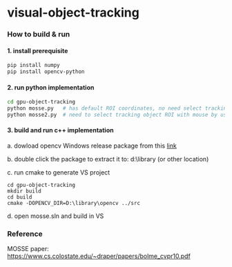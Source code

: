 # visual-object-tracking

### How to build & run

#### 1. install prerequisite
```bash
pip install numpy
pip install opencv-python
```

#### 2. run python implementation
```bash
cd gpu-object-tracking
python mosse.py   # has default ROI coordinates, no need select tracking object by user
python mosse2.py  # need to select tracking object ROI with mouse by user
```

#### 3. build and run c++ implementation 

a. dowload opencv Windows release package from this [link](https://sourceforge.net/projects/opencvlibrary/files/4.5.3/opencv-4.5.3-vc14_vc15.exe/download)

b. double click the package to extract it to: d:\library (or other location)

c. run cmake to generate VS project
```code
cd gpu-object-tracking
mkdir build
cd build
cmake -DOPENCV_DIR=D:\library\opencv ../src
```

d. open mosse.sln and build in VS

### Reference 
MOSSE paper: https://www.cs.colostate.edu/~draper/papers/bolme_cvpr10.pdf

